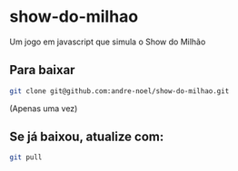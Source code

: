 # show-do-milhao

Um jogo em javascript que simula o Show do Milhão

## Para baixar

```sh
git clone git@github.com:andre-noel/show-do-milhao.git
```

(Apenas uma vez)

## Se já baixou, atualize com:

```sh
git pull
```
